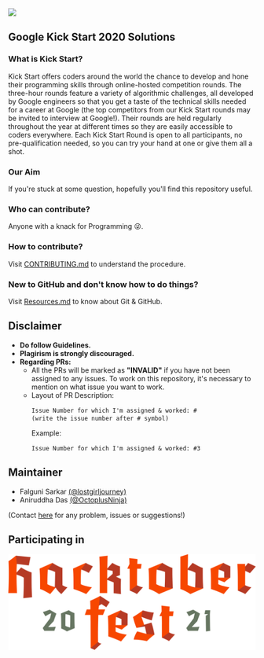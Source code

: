 <img src="https://github.com/BlankCoders/GoogleKickStart2020_Solutions/blob/master/assets/kickstart.jpg" align="center">

## Google Kick Start 2020 Solutions

### What is Kick Start?
Kick Start offers coders around the world the chance to develop and hone their programming skills through online-hosted competition rounds. The three-hour rounds feature a variety of algorithmic challenges, all developed by Google engineers so that you get a taste of the technical skills needed for a career at Google (the top competitors from our Kick Start rounds may be invited to interview at Google!). Their rounds are held regularly throughout the year at different times so they are easily accessible to coders everywhere. Each Kick Start Round is open to all participants, no pre-qualification needed, so you can try your hand at one or give them all a shot. 

### Our Aim
If you're stuck at some question, hopefully you'll find this repository useful.

### Who can contribute?
Anyone with a knack for Programming 😜.

### How to contribute?
Visit [CONTRIBUTING.md](https://github.com/BlankCoders/GoogleKickStart2020_Solutions/blob/master/CONTRIBUTING.md) to understand the procedure.

### New to GitHub and don't know how to do things?
Visit [Resources.md](https://github.com/BlankCoders/GoogleKickStart2020_Solutions/blob/master/Resources.md) to know about Git & GitHub.

## Disclaimer
- **Do follow Guidelines.**
- **Plagirism is strongly discouraged.**
- **Regarding PRs:**
    - All the PRs will be marked as **"INVALID"** if you have not been assigned to any issues. To work on this repository, it's necessary to mention on what issue you want to work.  
    - Layout of PR Description:
      ```
      Issue Number for which I'm assigned & worked: #
      (write the issue number after # symbol)
      ```
      Example:
      ```
      Issue Number for which I'm assigned & worked: #3
      ```
## Maintainer
- Falguni Sarkar [(@lostgirljourney)](https://github.com/lostgirljourney)
- Aniruddha Das [(@OctoplusNinja)](https://github.com/OctoplusNinja)

(Contact [here](https://github.com/BlankCoders/GoogleKickStart2020_Solutions/discussions/96) for any problem, issues or suggestions!)

## Participating in
![images](assets/hacktoberfest.svg)
